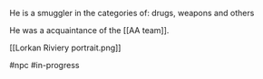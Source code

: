 He is a smuggler in the categories of: drugs, weapons and others

He was a acquaintance of the [[AA team]].

[[Lorkan Riviery portrait.png]]

#npc #in-progress 
